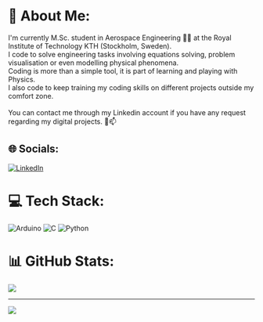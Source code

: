 # 💫 About Me:



<!--
**GauthierJARY/GauthierJARY** is a ✨ _special_ ✨ repository because its `README.md` (this file) appears on your GitHub profile.
-->
I'm currently M.Sc. student in Aerospace Engineering 👋🔭 at the Royal Institute of Technology KTH (Stockholm, Sweden). <br>I code to solve engineering tasks involving equations solving, problem visualisation or even modelling physical phenomena. <br>Coding is more than a simple tool, it is part of learning and playing with Physics.<br>I also code to keep training my coding skills on different projects outside my comfort zone.<br><br>You can contact me through my Linkedin account if you have any request regarding my digital projects. 💬📫


## 🌐 Socials:
[![LinkedIn](https://img.shields.io/badge/LinkedIn-%230077B5.svg?logo=linkedin&logoColor=white)](https://linkedin.com/in/https://www.linkedin.com/in/gauthier-jary/) 

# 💻 Tech Stack:
![Arduino](https://img.shields.io/badge/-Arduino-00979D?style=for-the-badge&logo=Arduino&logoColor=white) ![C](https://img.shields.io/badge/c-%2300599C.svg?style=for-the-badge&logo=c&logoColor=white) ![Python](https://img.shields.io/badge/python-3670A0?style=for-the-badge&logo=python&logoColor=ffdd54) 

# 📊 GitHub Stats:
![](https://github-readme-stats.vercel.app/api/top-langs/?username=GauthierJARY&theme=default&hide_border=false&include_all_commits=false&count_private=false&layout=compact)

---
[![](https://visitcount.itsvg.in/api?id=GauthierJARY&icon=0&color=5)](https://visitcount.itsvg.in)
